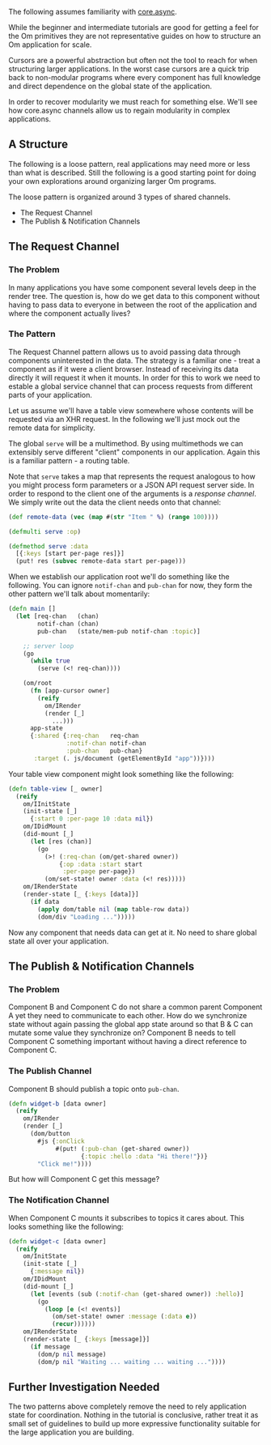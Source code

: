 The following assumes familiarity with [core.async](https://github.com/clojure/core.async).

While the beginner and intermediate tutorials are good for getting a
feel for the Om primitives they are not representative guides on how to
structure an Om application for scale.

Cursors are a powerful abstraction but often not the tool to reach for
when structuring larger applications. In the worst case cursors are a
quick trip back to non-modular programs where every component has full
knowledge and direct dependence on the global state of the
application.

In order to recover modularity we must reach for something
else. We'll see how core.async channels allow us to regain modularity
in complex applications.

## A Structure

The following is a loose pattern, real applications may need more or
less than what is described. Still the following is a good starting
point for doing your own explorations around organizing larger Om
programs.

The loose pattern is organized around 3 types of shared channels.

* The Request Channel
* The Publish & Notification Channels

## The Request Channel

### The Problem

In many applications you have some component several levels deep in
the render tree. The question is, how do we get data to this component
without having to pass data to everyone in between the root of the
application and where the component actually lives?

### The Pattern

The Request Channel pattern allows us to avoid passing data through
components uninterested in the data. The strategy is a familiar one -
treat a component as if it were a client browser. Instead of
receiving its data directly it will request it when it mounts. In
order for this to work we need to estable a global service channel
that can process requests from different parts of your application.

Let us assume we'll have a table view somewhere whose contents will be
requested via an XHR request. In the following we'll just mock out the
remote data for simplicity.

The global `serve` will be a multimethod. By using multimethods we can
extensibly serve different "client" components in our
application. Again this is a familiar pattern - a routing table.

Note that `serve` takes a map that represents the request analogous to
how you might process form parameters or a JSON API request server
side. In order to respond to the client one of the arguments is a
*response channel*. We simply write out the data the client needs onto
that channel:

```cljs
(def remote-data (vec (map #(str "Item " %) (range 100))))

(defmulti serve :op)

(defmethod serve :data
  [{:keys [start per-page res]}]
  (put! res (subvec remote-data start per-page)))
```

When we establish our application root we'll do something like the
following. You can ignore `notif-chan` and `pub-chan` for now, they
form the other pattern we'll talk about momentarily:

```cljs
(defn main []
  (let [req-chan   (chan)
        notif-chan (chan)
        pub-chan   (state/mem-pub notif-chan :topic)]

    ;; server loop
    (go
      (while true
        (serve (<! req-chan))))

    (om/root
      (fn [app-cursor owner]
        (reify
          om/IRender
          (render [_]
            ...)))
      app-state
      {:shared {:req-chan   req-chan
                :notif-chan notif-chan
                :pub-chan   pub-chan}
       :target (. js/document (getElementById "app"))})))
```

Your table view component might look something like the following:

```cljs
(defn table-view [_ owner]
  (reify
    om/IInitState
    (init-state [_]
      {:start 0 :per-page 10 :data nil})
    om/IDidMount
    (did-mount [_]
      (let [res (chan)]
        (go
          (>! (:req-chan (om/get-shared owner))
              {:op :data :start start
               :per-page per-page})
          (om/set-state! owner :data (<! res)))))
    om/IRenderState
    (render-state [_ {:keys [data]}]
      (if data
        (apply dom/table nil (map table-row data))
        (dom/div "Loading ...")))))
```

Now any component that needs data can get at it. No need to share
global state all over your application.

## The Publish & Notification Channels

### The Problem

Component B and Component C do not share a common parent Component A
yet they need to communicate to each other. How do we synchronize
state without again passing the global app state around so that B & C
can mutate some value they synchronize on? Component B needs to tell
Component C something important without having a direct reference to
Component C.

### The Publish Channel

Component B should publish a topic onto `pub-chan`.

```cljs
(defn widget-b [data owner]
  (reify
    om/IRender
    (render [_]
      (dom/button
        #js {:onClick
             #(put! (:pub-chan (get-shared owner))
                    {:topic :hello :data "Hi there!"})}
        "Click me!"))))
```

But how will Component C get this message?

### The Notification Channel

When Component C mounts it subscribes to topics it cares about. This
looks something like the following:

```cljs
(defn widget-c [data owner]
  (reify
    om/InitState
    (init-state [_]
      {:message nil})
    om/IDidMount
    (did-mount [_]
      (let [events (sub (:notif-chan (get-shared owner)) :hello)]
        (go
          (loop [e (<! events)]
            (om/set-state! owner :message (:data e))
            (recur))))))
    om/IRenderState
    (render-state [_ {:keys [message]}]
      (if message
        (dom/p nil message)
        (dom/p nil "Waiting ... waiting ... waiting ..."))))
```

## Further Investigation Needed

The two patterns above completely remove the need to rely application
state for coordination. Nothing in the tutorial is conclusive, rather
treat it as small set of guidelines to build up more expressive
functionality suitable for the large application you are building.